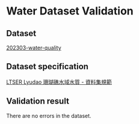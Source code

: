 # Water Dataset Validation

## Dataset

[202303-water-quality](https://data.depositar.io/dataset/ltser-lyudao-water/resource/0a96959b-1409-4803-b2a1-71e8dd272632)

## Dataset specification

[LTSER Lyudao 珊瑚礁水域水質 - 資料集規範](https://data.depositar.io/dataset/ltser-dataset-specification/resource/5ee79701-ef83-4d0f-a8f3-9eb4b0e4a0f9)

## Validation result

There are no errors in the dataset.